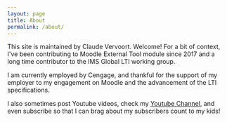 ```yaml
---
layout: page
title: About
permalink: /about/
---
```


This site is maintained by Claude Vervoort. Welcome! For a bit of context, I've been contributing to Moodle External Tool module since 2017 and a long time contributor to the IMS Global LTI working group.

I am currently employed by Cengage, and thankful for the support of my employer to my engagement on Moodle and the advancement of the LTI specifications.

I also sometimes post Youtube videos, check my [Youtube Channel](https://www.youtube.com/channel/UCKcdpZMUQj5kU4TssE8Q1Jg), and even subscribe so that I can brag about my subscribers count to my kids!
